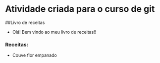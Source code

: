 
# Atividade criada para o curso de git

##Livro de receitas

- Olá! Bem vindo ao meu livro de receitas!!

### Receitas:

 - Couve flor empanado

 

